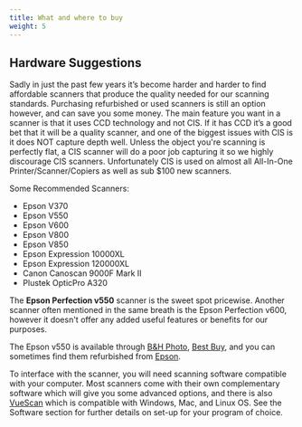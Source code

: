 ```yaml
---
title: What and where to buy
weight: 5
---
```


## Hardware Suggestions

Sadly in just the past few years it’s become harder and harder to find affordable scanners that produce the quality needed for our scanning standards. Purchasing refurbished or used scanners is still an option however, and can save you some money. The main feature you want in a scanner is that it uses CCD technology and not CIS.
If it has CCD it’s a good bet that it will be a quality scanner, and one of the biggest issues with CIS is it does NOT capture depth well. Unless the object you're scanning is perfectly flat, a CIS scanner will do a poor job capturing it so we highly discourage CIS scanners. Unfortunately CIS is used on almost all All-In-One Printer/Scanner/Copiers as well as sub $100 new scanners.

Some Recommended Scanners:

* Epson V370
* Epson V550
* Epson V600
* Epson V800
* Epson V850
* Epson Expression 10000XL
* Epson Expression 120000XL
* Canon Canoscan 9000F Mark II
* Plustek OpticPro A320

The **Epson Perfection v550** scanner is the sweet spot pricewise. Another scanner often mentioned in the same breath is the Epson Perfection v600, however it doesn't offer any added useful features or benefits for our purposes.

The Epson v550 is available through [B&H Photo][1], [Best Buy][2], and you can sometimes find them refurbished from [Epson][3].

To interface with the scanner, you will need scanning software compatible with your computer. Most scanners come with their own complementary software which will give you some advanced options, and there is also [VueScan][4] which is compatible with Windows, Mac, and Linux OS. See the Software section for further details on set-up for your program of choice.

[1]: https://www.bhphotovideo.com/c/product/985630-REG/epson_b11b210201_perfection_v550_photo_scanner.html
[2]: https://www.bestbuy.com/site/epson-perfection-v550-photo-scanner-black/1695454.p?skuId=1695454
[3]: https://epson.com/Clearance-Center/Scanners/Epson-Perfection-V550-Photo-Color-Scanner---Refurbished/p/B11B210201-N
[4]: https://www.hamrick.com/
